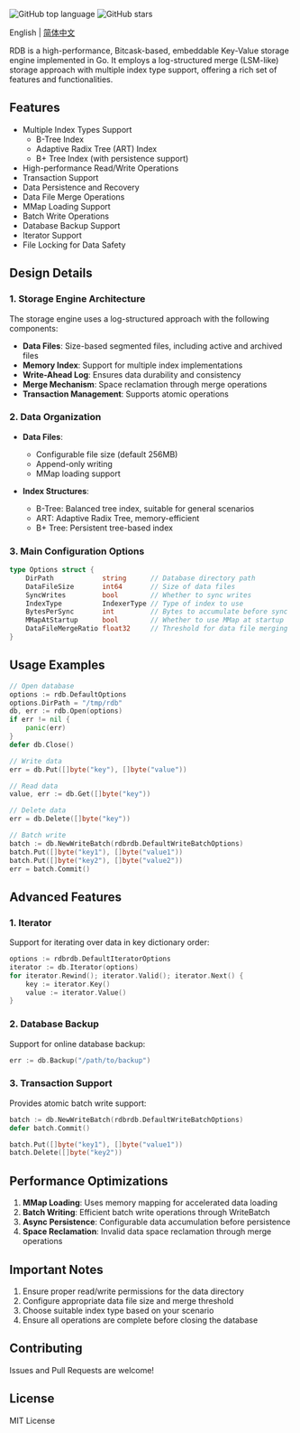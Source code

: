 

![GitHub top language](https://img.shields.io/github/languages/top/youzeliang/rdb) ![GitHub stars](https://img.shields.io/github/stars/youzeliang/rdb)


English | [简体中文](README_CN.md)


RDB is a high-performance, Bitcask-based, embeddable Key-Value storage engine implemented in Go. It employs a log-structured merge (LSM-like) storage approach with multiple index type support, offering a rich set of features and functionalities.

## Features

- Multiple Index Types Support
    - B-Tree Index
    - Adaptive Radix Tree (ART) Index
    - B+ Tree Index (with persistence support)
- High-performance Read/Write Operations
- Transaction Support
- Data Persistence and Recovery
- Data File Merge Operations
- MMap Loading Support
- Batch Write Operations
- Database Backup Support
- Iterator Support
- File Locking for Data Safety

## Design Details

### 1. Storage Engine Architecture

The storage engine uses a log-structured approach with the following components:

- **Data Files**: Size-based segmented files, including active and archived files
- **Memory Index**: Support for multiple index implementations
- **Write-Ahead Log**: Ensures data durability and consistency
- **Merge Mechanism**: Space reclamation through merge operations
- **Transaction Management**: Supports atomic operations

### 2. Data Organization

- **Data Files**:
    - Configurable file size (default 256MB)
    - Append-only writing
    - MMap loading support

- **Index Structures**:
    - B-Tree: Balanced tree index, suitable for general scenarios
    - ART: Adaptive Radix Tree, memory-efficient
    - B+ Tree: Persistent tree-based index

### 3. Main Configuration Options

```go
type Options struct {
    DirPath            string      // Database directory path
    DataFileSize       int64       // Size of data files
    SyncWrites         bool        // Whether to sync writes
    IndexType          IndexerType // Type of index to use
    BytesPerSync       int         // Bytes to accumulate before sync
    MMapAtStartup      bool        // Whether to use MMap at startup
    DataFileMergeRatio float32     // Threshold for data file merging
}
```

## Usage Examples

```go
// Open database
options := rdb.DefaultOptions
options.DirPath = "/tmp/rdb"
db, err := rdb.Open(options)
if err != nil {
    panic(err)
}
defer db.Close()

// Write data
err = db.Put([]byte("key"), []byte("value"))

// Read data
value, err := db.Get([]byte("key"))

// Delete data
err = db.Delete([]byte("key"))

// Batch write
batch := db.NewWriteBatch(rdbrdb.DefaultWriteBatchOptions)
batch.Put([]byte("key1"), []byte("value1"))
batch.Put([]byte("key2"), []byte("value2"))
err = batch.Commit()
```

## Advanced Features

### 1. Iterator

Support for iterating over data in key dictionary order:
```go
options := rdbrdb.DefaultIteratorOptions
iterator := db.Iterator(options)
for iterator.Rewind(); iterator.Valid(); iterator.Next() {
    key := iterator.Key()
    value := iterator.Value()
}
```

### 2. Database Backup

Support for online database backup:
```go
err := db.Backup("/path/to/backup")
```

### 3. Transaction Support

Provides atomic batch write support:
```go
batch := db.NewWriteBatch(rdbrdb.DefaultWriteBatchOptions)
defer batch.Commit()

batch.Put([]byte("key1"), []byte("value1"))
batch.Delete([]byte("key2"))
```

## Performance Optimizations

1. **MMap Loading**: Uses memory mapping for accelerated data loading
2. **Batch Writing**: Efficient batch write operations through WriteBatch
3. **Async Persistence**: Configurable data accumulation before persistence
4. **Space Reclamation**: Invalid data space reclamation through merge operations

## Important Notes

1. Ensure proper read/write permissions for the data directory
2. Configure appropriate data file size and merge threshold
3. Choose suitable index type based on your scenario
4. Ensure all operations are complete before closing the database

## Contributing

Issues and Pull Requests are welcome!

## License

MIT License
